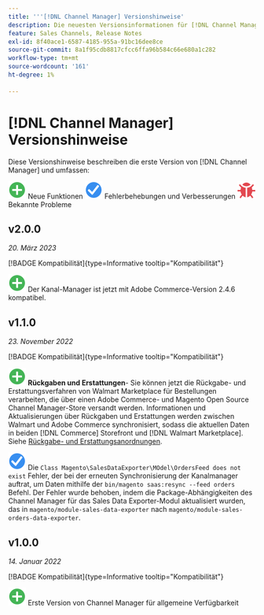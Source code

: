 ```yaml
---
title: '''[!DNL Channel Manager] Versionshinweise'
description: Die neuesten Versionsinformationen für [!DNL Channel Manager] aus Adobe Commerce.
feature: Sales Channels, Release Notes
exl-id: 8f40ace1-6587-4185-955a-91bc16dee8ce
source-git-commit: 8a1f95cdb8817cfcc6ffa96b584c66e680a1c282
workflow-type: tm+mt
source-wordcount: '161'
ht-degree: 1%

---
```


# [!DNL Channel Manager] Versionshinweise

Diese Versionshinweise beschreiben die erste Version von [!DNL Channel Manager] und umfassen:

![Neu](../assets/new.svg) Neue Funktionen
![Problem behoben](../assets/fix.svg) Fehlerbehebungen und Verbesserungen
![Bekanntes Problem](../assets/bug.svg) Bekannte Probleme


## v2.0.0

*20. März 2023*

[!BADGE Kompatibilität]{type=Informative tooltip="Kompatibilität"}

![Neu](../assets/new.svg)<!--CHAN-5893--> Der Kanal-Manager ist jetzt mit Adobe Commerce-Version 2.4.6 kompatibel.

## v1.1.0

*23. November 2022*

[!BADGE Kompatibilität]{type=Informative tooltip="Kompatibilität"}

![Neu](../assets/new.svg)<!--CHAN-5204--> **Rückgaben und Erstattungen**- Sie können jetzt die Rückgabe- und Erstattungsverfahren von Walmart Marketplace für Bestellungen verarbeiten, die über einen Adobe Commerce- und Magento Open Source Channel Manager-Store versandt werden. Informationen und Aktualisierungen über Rückgaben und Erstattungen werden zwischen Walmart und Adobe Commerce synchronisiert, sodass die aktuellen Daten in beiden [!DNL Commerce] Storefront und [!DNL Walmart Marketplace]. Siehe [Rückgabe- und Erstattungsanordnungen](return-refund-orders.md).

![Fest](../assets/fix.svg)<!--CHAN-5661--> Die `Class Magento\SalesDataExporter\MOdel\OrdersFeed does not exist` Fehler, der bei der erneuten Synchronisierung der Kanalmanager auftrat, um Daten mithilfe der `bin/magento saas:resync --feed orders` Befehl. Der Fehler wurde behoben, indem die Package-Abhängigkeiten des Channel Manager für das Sales Data Exporter-Modul aktualisiert wurden, das in `magento/module-sales-data-exporter` nach `magento/module-sales-orders-data-exporter`.

## v1.0.0

*14. Januar 2022*

[!BADGE Kompatibilität]{type=Informative tooltip="Kompatibilität"}

![Neu](../assets/new.svg) Erste Version von Channel Manager für allgemeine Verfügbarkeit

